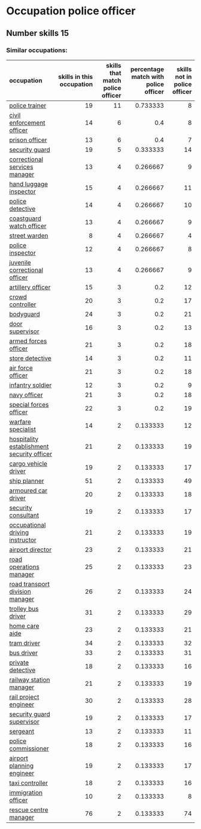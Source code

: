 # Occupation police officer
## Number skills 15
### Similar occupations:
| occupation                                                                                  |   skills in this occupation |   skills that match police officer |   percentage match with police officer |   skills not in police officer |
|:--------------------------------------------------------------------------------------------|----------------------------:|-----------------------------------:|---------------------------------------:|-------------------------------:|
| [police trainer](police_trainer.md)                                                         |                          19 |                                 11 |                               0.733333 |                              8 |
| [civil enforcement officer](civil_enforcement_officer.md)                                   |                          14 |                                  6 |                               0.4      |                              8 |
| [prison officer](prison_officer.md)                                                         |                          13 |                                  6 |                               0.4      |                              7 |
| [security guard](security_guard.md)                                                         |                          19 |                                  5 |                               0.333333 |                             14 |
| [correctional services manager](correctional_services_manager.md)                           |                          13 |                                  4 |                               0.266667 |                              9 |
| [hand luggage inspector](hand_luggage_inspector.md)                                         |                          15 |                                  4 |                               0.266667 |                             11 |
| [police detective](police_detective.md)                                                     |                          14 |                                  4 |                               0.266667 |                             10 |
| [coastguard watch officer](coastguard_watch_officer.md)                                     |                          13 |                                  4 |                               0.266667 |                              9 |
| [street warden](street_warden.md)                                                           |                           8 |                                  4 |                               0.266667 |                              4 |
| [police inspector](police_inspector.md)                                                     |                          12 |                                  4 |                               0.266667 |                              8 |
| [juvenile correctional officer](juvenile_correctional_officer.md)                           |                          13 |                                  4 |                               0.266667 |                              9 |
| [artillery officer](artillery_officer.md)                                                   |                          15 |                                  3 |                               0.2      |                             12 |
| [crowd controller](crowd_controller.md)                                                     |                          20 |                                  3 |                               0.2      |                             17 |
| [bodyguard](bodyguard.md)                                                                   |                          24 |                                  3 |                               0.2      |                             21 |
| [door supervisor](door_supervisor.md)                                                       |                          16 |                                  3 |                               0.2      |                             13 |
| [armed forces officer](armed_forces_officer.md)                                             |                          21 |                                  3 |                               0.2      |                             18 |
| [store detective](store_detective.md)                                                       |                          14 |                                  3 |                               0.2      |                             11 |
| [air force officer](air_force_officer.md)                                                   |                          21 |                                  3 |                               0.2      |                             18 |
| [infantry soldier](infantry_soldier.md)                                                     |                          12 |                                  3 |                               0.2      |                              9 |
| [navy officer](navy_officer.md)                                                             |                          21 |                                  3 |                               0.2      |                             18 |
| [special forces officer](special_forces_officer.md)                                         |                          22 |                                  3 |                               0.2      |                             19 |
| [warfare specialist](warfare_specialist.md)                                                 |                          14 |                                  2 |                               0.133333 |                             12 |
| [hospitality establishment security officer](hospitality_establishment_security_officer.md) |                          21 |                                  2 |                               0.133333 |                             19 |
| [cargo vehicle driver](cargo_vehicle_driver.md)                                             |                          19 |                                  2 |                               0.133333 |                             17 |
| [ship planner](ship_planner.md)                                                             |                          51 |                                  2 |                               0.133333 |                             49 |
| [armoured car driver](armoured_car_driver.md)                                               |                          20 |                                  2 |                               0.133333 |                             18 |
| [security consultant](security_consultant.md)                                               |                          19 |                                  2 |                               0.133333 |                             17 |
| [occupational driving instructor](occupational_driving_instructor.md)                       |                          21 |                                  2 |                               0.133333 |                             19 |
| [airport director](airport_director.md)                                                     |                          23 |                                  2 |                               0.133333 |                             21 |
| [road operations manager](road_operations_manager.md)                                       |                          25 |                                  2 |                               0.133333 |                             23 |
| [road transport division manager](road_transport_division_manager.md)                       |                          26 |                                  2 |                               0.133333 |                             24 |
| [trolley bus driver](trolley_bus_driver.md)                                                 |                          31 |                                  2 |                               0.133333 |                             29 |
| [home care aide](home_care_aide.md)                                                         |                          23 |                                  2 |                               0.133333 |                             21 |
| [tram driver](tram_driver.md)                                                               |                          34 |                                  2 |                               0.133333 |                             32 |
| [bus driver](bus_driver.md)                                                                 |                          33 |                                  2 |                               0.133333 |                             31 |
| [private detective](private_detective.md)                                                   |                          18 |                                  2 |                               0.133333 |                             16 |
| [railway station manager](railway_station_manager.md)                                       |                          21 |                                  2 |                               0.133333 |                             19 |
| [rail project engineer](rail_project_engineer.md)                                           |                          30 |                                  2 |                               0.133333 |                             28 |
| [security guard supervisor](security_guard_supervisor.md)                                   |                          19 |                                  2 |                               0.133333 |                             17 |
| [sergeant](sergeant.md)                                                                     |                          13 |                                  2 |                               0.133333 |                             11 |
| [police commissioner](police_commissioner.md)                                               |                          18 |                                  2 |                               0.133333 |                             16 |
| [airport planning engineer](airport_planning_engineer.md)                                   |                          19 |                                  2 |                               0.133333 |                             17 |
| [taxi controller](taxi_controller.md)                                                       |                          18 |                                  2 |                               0.133333 |                             16 |
| [immigration officer](immigration_officer.md)                                               |                          10 |                                  2 |                               0.133333 |                              8 |
| [rescue centre manager](rescue_centre_manager.md)                                           |                          76 |                                  2 |                               0.133333 |                             74 |
